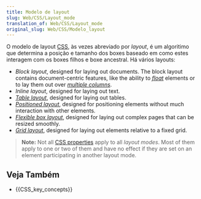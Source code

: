 ```yaml
---
title: Modelo de layout
slug: Web/CSS/Layout_mode
translation_of: Web/CSS/Layout_mode
original_slug: Web/CSS/Modelo_layout
---
```

O modelo de layout [CSS](/pt-BR/docs/Web/CSS), às vezes abreviado por _layout_, é um algoritimo que determina a posição e tamanho dos boxes baseado em como estes interagem com os boxes filhos e boxe ancestral. Há vários layouts:

- _Block layout_, designed for laying out documents. The block layout contains document-centric features, like the ability to [_float_](/pt-BR/docs/Web/CSS/float) elements or to lay them out over [_multiple columns_](/pt-BR/docs/Web/CSS/CSS_Columns/Using_multi-column_layouts).
- _Inline layout_, designed for laying out text.
- [_Table layout_](/pt-BR/docs/Web/CSS/CSS_Table), designed for laying out tables.
- [_Positioned layout_](/pt-BR/docs/Web/CSS/CSS_Positioning), designed for positioning elements without much interaction with other elements.
- [_Flexible box layout_](/pt-BR/docs/Web/CSS/CSS_Flexible_Box_Layout), designed for laying out complex pages that can be resized smoothly.
- [_Grid layout_](/pt-BR/docs/Web/CSS/CSS_Grid_Layout), designed for laying out elements relative to a fixed grid.

> **Note:** Not all [CSS properties](/pt-BR/docs/Web/CSS/Reference) apply to all _layout modes_. Most of them apply to one or two of them and have no effect if they are set on an element participating in another layout mode.

## Veja Também

- {{CSS_key_concepts}}

